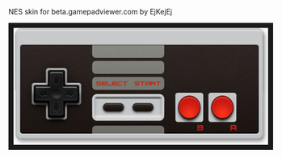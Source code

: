 <p align="left">
NES skin for beta.gamepadviewer.com by EjKejEj
</p>
<p align="left">
<img src="https://github.com/EjKejEj/Gamepad-Viewer-skins/blob/main/NES/image.png" width="524" height="232" border="10"/>
</p>

